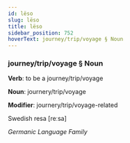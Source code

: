 ```yaml
---
id: lëso
slug: lëso
title: lëso
sidebar_position: 752
hoverText: journey/trip/voyage § Noun
---
```


### journey/trip/voyage § Noun

**Verb**: to be a journey/trip/voyage

**Noun**: journery/trip/voyage

**Modifier**: journery/trip/voyage-related

Swedish resa [reːsa]

*Germanic Language Family*